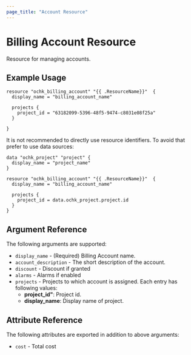 ```yaml
---
page_title: "Account Resource"
---
```


# Billing Account Resource

Resource for managing accounts.

## Example Usage

```hcl
resource "ochk_billing_account" "{{ .ResourceName}}"  {
  display_name = "billing_account_name"
 
  projects {
    project_id = "63182099-5396-48f5-9474-c8031e08f25a"
  }

}
```

It is not recommended to directly use resource identifiers. To avoid that prefer to use data sources:
```hcl
data "ochk_project" "project" {
  display_name = "project_name"
}

resource "ochk_billing_account" "{{ .ResourceName}}"  {
  display_name = "billing_account_name"

  projects {
    project_id = data.ochk_project.project.id
  }
}
```

## Argument Reference

The following arguments are supported:

* `display_name` - (Required) Billing Account name.
* `account_description` - The short description of the account.
* `discount` - Discount if granted
* `alarms` - Alarms if enabled
* `projects` - Projects to which account is assigned.
  Each entry has following values:
    * **project_id"**: Project id.
    * **display_name**: Display name of project.
  
## Attribute Reference

The following attributes are exported in addition to above arguments:
* `cost` - Total cost
